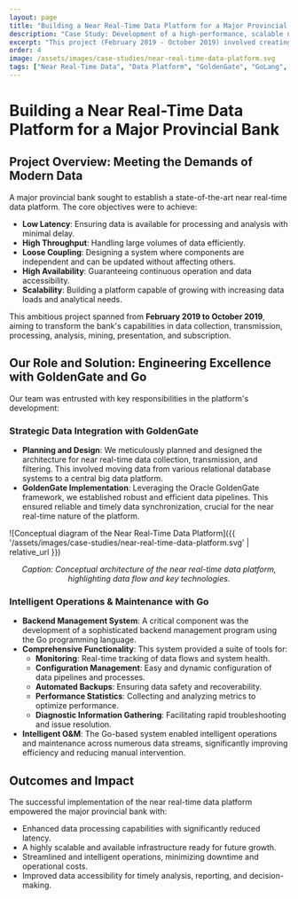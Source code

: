 ```yaml
---
layout: page
title: "Building a Near Real-Time Data Platform for a Major Provincial Bank"
description: "Case Study: Development of a high-performance, scalable near real-time data platform (Feb 2019 - Oct 2019) for a major provincial bank, enabling advanced data collection, processing, and analytics."
excerpt: "This project (February 2019 - October 2019) involved creating a near real-time data platform for a major provincial bank. We utilized GoldenGate for data synchronization and developed a Go-based backend for intelligent O&M, achieving low latency, high throughput, and robust scalability."
order: 4
image: /assets/images/case-studies/near-real-time-data-platform.svg
tags: ["Near Real-Time Data", "Data Platform", "GoldenGate", "GoLang", "Big Data", "Financial Services", "Data Integration", "Intelligent O&M"]
---
```


# Building a Near Real-Time Data Platform for a Major Provincial Bank

## Project Overview: Meeting the Demands of Modern Data

A major provincial bank sought to establish a state-of-the-art near real-time data platform. The core objectives were to achieve:

*   **Low Latency**: Ensuring data is available for processing and analysis with minimal delay.
*   **High Throughput**: Handling large volumes of data efficiently.
*   **Loose Coupling**: Designing a system where components are independent and can be updated without affecting others.
*   **High Availability**: Guaranteeing continuous operation and data accessibility.
*   **Scalability**: Building a platform capable of growing with increasing data loads and analytical needs.

This ambitious project spanned from **February 2019 to October 2019**, aiming to transform the bank's capabilities in data collection, transmission, processing, analysis, mining, presentation, and subscription.

## Our Role and Solution: Engineering Excellence with GoldenGate and Go

Our team was entrusted with key responsibilities in the platform's development:

### Strategic Data Integration with GoldenGate
*   **Planning and Design**: We meticulously planned and designed the architecture for near real-time data collection, transmission, and filtering. This involved moving data from various relational database systems to a central big data platform.
*   **GoldenGate Implementation**: Leveraging the Oracle GoldenGate framework, we established robust and efficient data pipelines. This ensured reliable and timely data synchronization, crucial for the near real-time nature of the platform.

![Conceptual diagram of the Near Real-Time Data Platform]({{ '/assets/images/case-studies/near-real-time-data-platform.svg' | relative_url }})
*<center>Caption: Conceptual architecture of the near real-time data platform, highlighting data flow and key technologies.</center>*

### Intelligent Operations & Maintenance with Go
*   **Backend Management System**: A critical component was the development of a sophisticated backend management program using the Go programming language.
*   **Comprehensive Functionality**: This system provided a suite of tools for:
    *   **Monitoring**: Real-time tracking of data flows and system health.
    *   **Configuration Management**: Easy and dynamic configuration of data pipelines and processes.
    *   **Automated Backups**: Ensuring data safety and recoverability.
    *   **Performance Statistics**: Collecting and analyzing metrics to optimize performance.
    *   **Diagnostic Information Gathering**: Facilitating rapid troubleshooting and issue resolution.
*   **Intelligent O&M**: The Go-based system enabled intelligent operations and maintenance across numerous data streams, significantly improving efficiency and reducing manual intervention.

## Outcomes and Impact

The successful implementation of the near real-time data platform empowered the major provincial bank with:
*   Enhanced data processing capabilities with significantly reduced latency.
*   A highly scalable and available infrastructure ready for future growth.
*   Streamlined and intelligent operations, minimizing downtime and operational costs.
*   Improved data accessibility for timely analysis, reporting, and decision-making.
